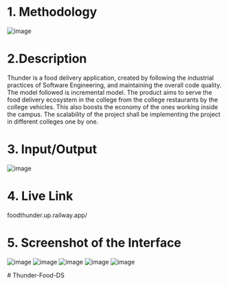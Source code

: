 # 1. Methodology
![image](https://user-images.githubusercontent.com/56390249/207503862-d06a3a47-61ea-4dc2-95f9-a14d88150a17.png)

# 2.Description
Thunder is a food delivery application, created by following the industrial practices of Software Engineering, and maintaining the overall code quality. The model followed is incremental model. The product aims to serve the food delivery ecosystem in the college from the college restaurants by the college vehicles. This also boosts the economy of the ones working inside the campus. The scalability of the project shall be implementing the project in different colleges one by one.

# 3. Input/Output
![image](https://user-images.githubusercontent.com/56390249/207504422-d0264b0d-22e1-4c06-8fe0-a1313b3fb580.png)

# 4. Live Link
foodthunder.up.railway.app/

# 5. Screenshot of the Interface
![image](https://user-images.githubusercontent.com/56390249/207504588-ef92aa4b-84a1-4aab-bc7d-e578353f15bb.png)
![image](https://user-images.githubusercontent.com/56390249/207504610-b7b405bf-c6c8-4009-bb86-cdd841e9c989.png)
![image](https://user-images.githubusercontent.com/56390249/207504642-105828da-bac5-46bd-a96f-8b2db96bf4d4.png)
![image](https://user-images.githubusercontent.com/56390249/207504685-47887fce-b995-4449-8eb2-38a8ba37fe57.png)
![image](https://user-images.githubusercontent.com/56390249/207504696-6935eefb-f829-4ee7-aa20-8af75ea994b3.png)


#   T h u n d e r - F o o d - D S  
 